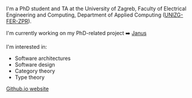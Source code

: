I'm a PhD student and TA at the University of Zagreb, Faculty of Electrical Engineering and Computing, Department of Applied Computing ([UNIZG-FER-ZPR](https://www.fer.unizg.hr/en/about/structure_and_management/departments/department_of_applied_computing)).

I'm currently working on my PhD-related project ➡️ [Janus](https://github.com/JurajDoncevic/Janus)

I'm interested in:
* Software architectures
* Software design
* Category theory
* Type theory

[Github.io website](https://jurajdoncevic.github.io)
